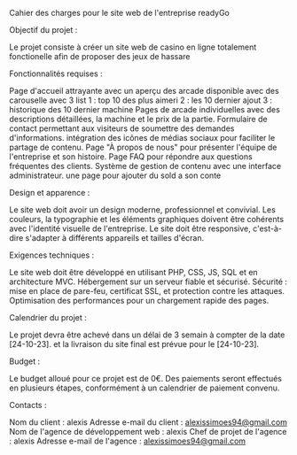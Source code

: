 Cahier des charges pour le site web de l'entreprise readyGo

Objectif du projet :

Le projet consiste à créer un site web de casino en ligne totalement fonctionelle afin de proposer des jeux de hassare


Fonctionnalités requises :

Page d'accueil attrayante avec un aperçu des arcade disponible avec des carouselle avec 3 list
    1 : top 10 des plus aimeri
    2 : les 10 dernier ajout
    3 : historique des 10 dernier machine
Pages de arcade individuelles avec des descriptions détaillées, la machine et le prix de la partie.
Formulaire de contact permettant aux visiteurs de soumettre des demandes d'informations.
intégration des icônes de médias sociaux pour faciliter le partage de contenu.
Page "À propos de nous" pour présenter l'équipe de l'entreprise et son histoire.
Page FAQ pour répondre aux questions fréquentes des clients.
Système de gestion de contenu avec une interface administrateur.
une page pour ajouter du sold a son conte



Design et apparence :

Le site web doit avoir un design moderne, professionnel et convivial. Les couleurs, la typographie et les éléments graphiques doivent être cohérents avec l'identité visuelle de l'entreprise. Le site doit être responsive, c'est-à-dire s'adapter à différents appareils et tailles d'écran.


Exigences techniques :

Le site web doit être développé en utilisant PHP, CSS, JS, SQL et en architecture MVC.
Hébergement sur un serveur fiable et sécurisé.
Sécurité : mise en place de pare-feu, certificat SSL, et protection contre les attaques.
Optimisation des performances pour un chargement rapide des pages.


Calendrier du projet :

Le projet devra être achevé dans un délai de 3 semain à compter de la date [24-10-23]. et la livraison du site final 
est prévue pour le [24-10-23].


Budget :

Le budget alloué pour ce projet est de 0€. Des paiements seront effectués en plusieurs étapes, conformément à un calendrier de paiement convenu.


Contacts :

Nom du client : alexis
Adresse e-mail du client : alexissimoes94@gmail.com
Nom de l'agence de développement web : alexis
Chef de projet de l'agence : alexis
Adresse e-mail de l'agence : alexissimoes94@gmail.com